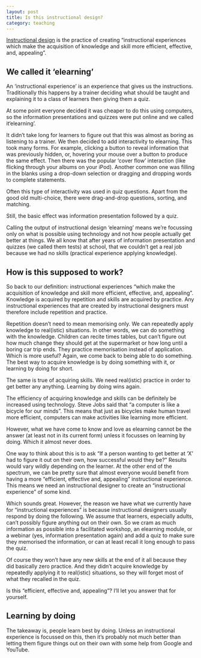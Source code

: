 ```yaml
---
layout: post
title: Is this instructional design?
category: teaching
---
```


[Instructional design](http://en.wikipedia.org/wiki/Instructional_design) is the practice of creating “instructional experiences which make the acquisition of knowledge and skill more efficient, effective, and, appealing”.

## We called it ‘elearning’
An ‘instructional experience’ is an experience that gives us the instructions. Traditionally this happens by a trainer deciding what should be taught and explaining it to a class of learners then giving them a quiz.

At some point everyone decided it was cheaper to do this using computers, so the information presentations and quizzes were put online and we called it‘elearning’.

It didn’t take long for learners to figure out that this was almost as boring as listening to a trainer. We then decided to add interactivity to elearning. This took many forms. For example, clicking a button to reveal information that was previously hidden, or, hovering your mouse over a button to produce the same effect. Then there was the popular ‘cover flow’ interaction (like flicking through your albums on your iPod). Another common one was filling in the blanks using a drop-down selection or dragging and dropping words to complete statements.

Often this type of interactivity was used in quiz questions. Apart from the good old multi-choice, there were drag-and-drop questions, sorting, and matching.

Still, the basic effect was information presentation followed by a quiz.

Calling the output of instructional design ‘elearning’ means we’re focussing only on what is possible using technology and not how people actually get better at things. We all know that after years of information presentation and quizzes (we called them tests) at school, that we couldn’t get a real job because we had no skills (practical experience applying knowledge).

## How is this supposed to work?
So back to our definition: instructional experiences “which make the acquisition of knowledge and skill more efficient, effective, and, appealing”. Knowledge is acquired by repetition and skills are acquired by practice. Any instructional experiences that are created by instructional designers must therefore include repetition and practice.

Repetition doesn’t need to mean memorising only. We can repeatedly apply knowledge to real(istic) situations. In other words, we can do something with the knowledge. Children can recite times tables, but can’t figure out how much change they should get at the supermarket or how long until a boring car trip ends. They practice memorisation instead of application. Which is more useful? Again, we come back to being able to do something. The best way to acquire knowledge is by doing something with it, or learning by doing for short.

The same is true of acquiring skills. We need real(istic) practice in order to get better any anything. Learning by doing wins again.

The efficiency of acquiring knowledge and skills can be definitely be increased using technology. Steve Jobs said that “a computer is like a bicycle for our minds”. This means that just as bicycles make human travel more efficient, computers can make activities like learning more efficient.

However, what we have come to know and love as elearning cannot be the answer (at least not in its current form) unless it focusses on learning by doing. Which it almost never does.

One way to think about this is to ask “If a person wanting to get better at ‘X’ had to figure it out on their own, how successful would they be?” Results would vary wildly depending on the learner. At the other end of the spectrum, we can be pretty sure that almost everyone would benefit from having a more “efficient, effective and, appealing” instructional experience. This means we need an instructional designer to create an “instructional experience” of some kind.

Which sounds great. However, the reason we have what we currently have for “instructional experiences” is because instructional designers usually respond by doing the following. We assume that learners, especially adults, can’t possibly figure anything out on their own. So we cram as much information as possible into a facilitated workshop, an elearning module, or a webinar (yes, information presentation again) and add a quiz to make sure they memorised the information, or can at least recall it long enough to pass the quiz.

Of course they won’t have any new skills at the end of it all because they did basically zero practice. And they didn’t acquire knowledge by repeatedly applying it to real(istic) situations, so they will forget most of what they recalled in the quiz.

Is this “efficient, effective and, appealing”? I’ll let you answer that for yourself.

## Learning by doing
The takeaway is, people learn best by doing. Unless an instructional experience is focussed on this, then it’s probably not much better than letting them figure things out on their own with some help from Google and YouTube.
